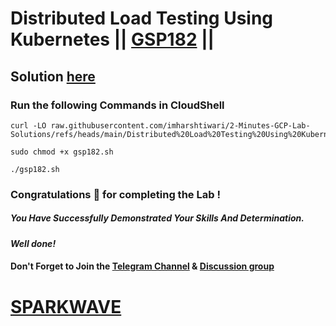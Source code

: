 # Distributed Load Testing Using Kubernetes || [GSP182](https://www.cloudskillsboost.google/focuses/967?parent=catalog) ||

## Solution [here](https://youtu.be/-S7C00C5RHU)

### Run the following Commands in CloudShell

```
curl -LO raw.githubusercontent.com/imharshtiwari/2-Minutes-GCP-Lab-Solutions/refs/heads/main/Distributed%20Load%20Testing%20Using%20Kubernetes/gsp182.sh

sudo chmod +x gsp182.sh

./gsp182.sh
```

### Congratulations 🎉 for completing the Lab !

##### *You Have Successfully Demonstrated Your Skills And Determination.*

#### *Well done!*

#### Don't Forget to Join the [Telegram Channel](https://t.me/sparkwave.01) & [Discussion group](https://t.me/sparkwave.01chats)

# [SPARKWAVE](https://www.youtube.com/@sparkwave.01)
